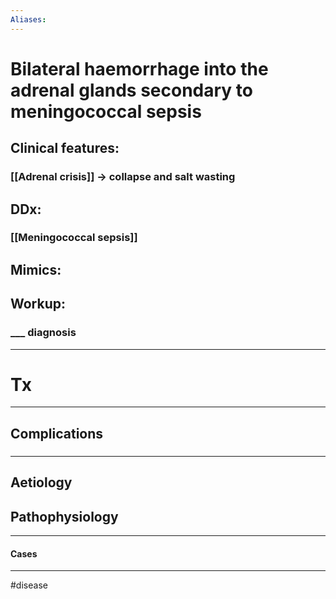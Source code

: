 ```yaml
---
Aliases:
---
```

# Bilateral haemorrhage into the adrenal glands secondary to meningococcal sepsis
## Clinical features:
### [[Adrenal crisis]] -> collapse and salt wasting
## DDx:
### [[Meningococcal sepsis]]
## Mimics:
###
## Workup:
### ___ diagnosis
---
# Tx

---
## Complications
###

---
## Aetiology
## Pathophysiology

---
#### Cases


---
#disease 